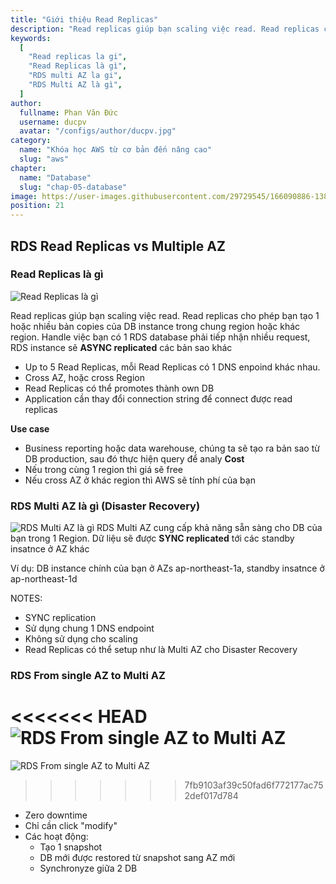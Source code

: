 ```yaml
---
title: "Giới thiệu Read Replicas"
description: "Read replicas giúp bạn scaling việc read. Read replicas cho phép bạn tạo 1 hoặc nhiều bản copies của DB instance trong chung region hoặc khác region"
keywords:
  [
    "Read replicas la gi",
    "Read Replicas là gì",
    "RDS multi AZ la gi",
    "RDS Multi AZ là gì",
  ]
author:
  fullname: Phan Văn Đức
  username: ducpv
  avatar: "/configs/author/ducpv.jpg"
category:
  name: "Khóa học AWS từ cơ bản đến nâng cao"
  slug: "aws"
chapter:
  name: "Database"
  slug: "chap-05-database"
image: https://user-images.githubusercontent.com/29729545/166090886-13879896-c4b5-4f75-a711-fbabc8bb35e4.png
position: 21
---
```


## RDS Read Replicas vs Multiple AZ

### Read Replicas là gì

![Read Replicas là gì](https://user-images.githubusercontent.com/29729545/166090886-13879896-c4b5-4f75-a711-fbabc8bb35e4.png)

Read replicas giúp bạn scaling việc read. Read replicas cho phép bạn tạo 1 hoặc nhiều bản copies của DB instance trong chung region hoặc khác region. Handle việc bạn có 1 RDS database phải tiếp nhận nhiều request, RDS instance sẽ **ASYNC replicated** các bản sao khác

- Up to 5 Read Replicas, mỗi Read Replicas có 1 DNS enpoind khác nhau.
- Cross AZ, hoặc cross Region
- Read Replicas có thể promotes thành own DB
- Application cần thay đổi connection string để connect được read replicas

**Use case**

- Business reporting hoặc data warehouse, chúng ta sẽ tạo ra bản sao từ DB production, sau đó thực hiện query để analy **Cost**
- Nếu trong cùng 1 region thì giá sẽ free
- Nếu cross AZ ở khác region thì AWS sẽ tính phí của bạn

### RDS Multi AZ là gì (Disaster Recovery)

![RDS Multi AZ là gì](https://user-images.githubusercontent.com/29729545/166091087-d38b26ae-322b-4743-8cd3-00b53198479e.png) RDS Multi AZ cung cấp khả năng sẵn sàng cho DB của bạn trong 1 Region. Dữ liệu sẽ được **SYNC replicated** tới các standby insatnce ở AZ khác

Ví dụ: DB instance chính của bạn ở AZs ap-northeast-1a, standby insatnce ở ap-northeast-1d

NOTES:

- SYNC replication
- Sử dụng chung 1 DNS endpoint
- Không sử dụng cho scaling
- Read Replicas có thể setup như là Multi AZ cho Disaster Recovery

### RDS From single AZ to Multi AZ

<<<<<<< HEAD
![RDS From single AZ to Multi AZ](https://miro.medium.com/max/668/1*ewojRDRfLgZW7loOtSR0TQ.png)
=======
![RDS From single AZ to Multi AZ](https://user-images.githubusercontent.com/29729545/166091197-9297d163-dc31-4eb5-a825-5e11e769ec2b.png)

> > > > > > > 7fb9103af39c50fad6f772177ac752def017d784

- Zero downtime
- Chỉ cần click "modify"
- Các hoạt động:
  - Tạo 1 snapshot
  - DB mới được restored từ snapshot sang AZ mới
  - Synchronyze giữa 2 DB
